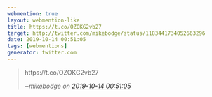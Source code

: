 ```yaml
---
webmention: true
layout: webmention-like
title: https://t.co/OZOKG2vb27
target: http://twitter.com/mikebodge/status/1183441734052663296
date: 2019-10-14 00:51:05
tags: [webmentions]
generator: twitter.com
---
```




<blockquote class="external-citation">
  <p>
    https://t.co/OZOKG2vb27
  </p>
  <cite>‒<span class="p-author p-name">mikebodge</span>
    on
    <a href="http://twitter.com/mikebodge/status/1183441734052663296" rel="external nofollow" target="_blank">2019-10-14 00:51:05</a>
  </cite>
</blockquote>



